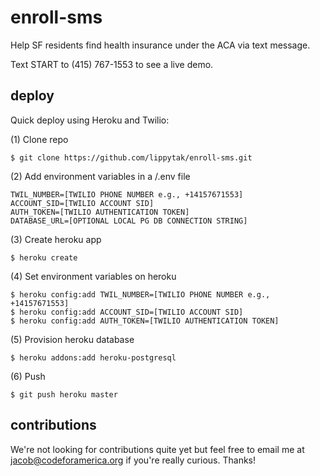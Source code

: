 enroll-sms
==========

Help SF residents find health insurance under the ACA via text message.

Text START to (415) 767-1553 to see a live demo.

deploy
-------
Quick deploy using Heroku and Twilio:

(1) Clone repo

```
$ git clone https://github.com/lippytak/enroll-sms.git
```

(2) Add environment variables in a /.env file

```
TWIL_NUMBER=[TWILIO PHONE NUMBER e.g., +14157671553]
ACCOUNT_SID=[TWILIO ACCOUNT SID]
AUTH_TOKEN=[TWILIO AUTHENTICATION TOKEN]
DATABASE_URL=[OPTIONAL LOCAL PG DB CONNECTION STRING]
```

(3) Create heroku app

```
$ heroku create
```

(4) Set environment variables on heroku

```
$ heroku config:add TWIL_NUMBER=[TWILIO PHONE NUMBER e.g., +14157671553]
$ heroku config:add ACCOUNT_SID=[TWILIO ACCOUNT SID]
$ heroku config:add AUTH_TOKEN=[TWILIO AUTHENTICATION TOKEN]
```

(5) Provision heroku database

```
$ heroku addons:add heroku-postgresql
```

(6) Push

```
$ git push heroku master
```

contributions
-------
We're not looking for contributions quite yet but feel free to email me at jacob@codeforamerica.org if you're really curious. Thanks!
